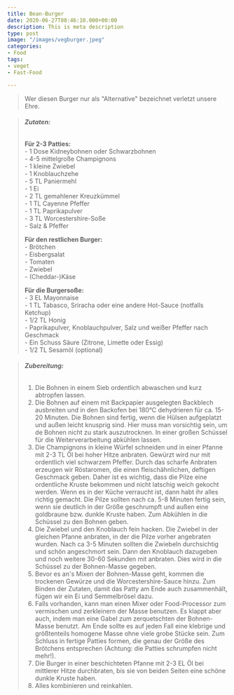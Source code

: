 ```yaml
---
title: Bean-Burger
date: 2020-06-27T08:46:10.000+00:00
description: This is meta description
type: post
image: "/images/vegburger.jpeg"
categories:
- Food
tags:
- veget
- Fast-Food

---
```

> Wer diesen Burger nur als "Alternative" bezeichnet verletzt unsere Ehre.

> ###### **Zutaten:**
>
> **Für 2-3 Patties:**  
> \- 1 Dose Kidneybohnen oder Schwarzbohnen  
> \- 4-5 mittelgroße Champignons  
> \- 1 kleine Zwiebel  
> \- 1 Knoblauchzehe  
> \- 5 TL Paniermehl  
> \- 1 Ei  
> \- 2 TL gemahlener Kreuzkümmel  
> \- 1 TL Cayenne Pfeffer  
> \- 1 TL Paprikapulver  
> \- 3 TL Worcestershire-Soße  
> \- Salz & Pfeffer
>
> **Für den restlichen Burger:**  
> \- Brötchen  
> \- Eisbergsalat  
> \- Tomaten  
> \- Zwiebel  
> \- (Cheddar-)Käse
>
> **Für die Burgersoße:**  
> \- 3 EL Mayonnaise  
> \- 1 TL Tabasco, Sriracha oder eine andere Hot-Sauce (notfalls Ketchup)  
> \- 1/2 TL Honig  
> \- Paprikapulver, Knoblauchpulver, Salz und weißer Pfeffer nach Geschmack  
> \- Ein Schuss Säure (Zitrone, Limette oder Essig)  
> \- 1/2 TL Sesamöl (optional)

> ###### **Zubereitung:**
>
> 1. Die Bohnen in einem Sieb ordentlich abwaschen und kurz abtropfen lassen.
> 2. Die Bohnen auf einem mit Backpapier ausgelegten Backblech ausbreiten und in den Backofen bei 180°C dehydrieren für ca. 15-20 Minuten. Die Bohnen sind fertig, wenn die Hülsen aufgeplatzt und außen leicht knusprig sind. Hier muss man vorsichtig sein, um de Bohnen nicht zu stark auszutrocknen. In einer großen Schüssel für die Weiterverarbeitung abkühlen lassen.
> 3. Die Champignons in kleine Würfel schneiden und in einer Pfanne mit 2-3 TL Öl bei hoher Hitze anbraten. Gewürzt wird nur mit ordentlich viel schwarzem Pfeffer. Durch das scharfe Anbraten erzeugen wir Röstaromen, die einen fleischähnlichen, deftigen Geschmack geben. Daher ist es wichtig, dass die Pilze eine ordentliche Kruste bekommen und nicht latschig weich gekocht werden. Wenn es in der Küche verraucht ist, dann habt ihr alles richtig gemacht. Die Pilze sollten nach ca. 5-8 Minuten fertig sein, wenn sie deutlich in der Größe geschrumpft und außen eine goldbraune bzw. dunkle Kruste haben. Zum Abkühlen in die Schüssel zu den Bohnen geben.
> 4. Die Zwiebel und den Knoblauch fein hacken. Die Zwiebel in der gleichen Pfanne anbraten, in der die Pilze vorher angebraten wurden. Nach ca 3-5 Minuten sollten die Zwiebeln durchsichtig und schön angeschmort sein. Dann den Knoblauch dazugeben und noch weitere 30-60 Sekunden mit anbraten. Dies wird in die Schüssel zu der Bohnen-Masse gegeben.
> 5. Bevor es an's Mixen der Bohnen-Masse geht, kommen die trockenen Gewürze und die Worcestershire-Sauce hinzu. Zum Binden der Zutaten, damit das Patty am Ende auch zusammenhält, fügen wir ein Ei und Semmelbrösel dazu.
> 6. Falls vorhanden, kann man einen Mixer oder Food-Processor zum vermischen und zerkleinern der Masse benutzen. Es klappt aber auch, indem man eine Gabel zum zerquetschten der Bohnen-Masse benutzt. Am Ende sollte es auf jeden Fall eine klebrige und größtenteils homogene Masse ohne viele grobe Stücke sein. Zum Schluss in fertige Patties formen, die genau der Größe des Brötchens entsprechen (Achtung: die Patties schrumpfen nicht mehr!).
> 7. Die Burger in einer beschichteten Pfanne mit 2-3 EL Öl bei mittlerer Hitze durchbraten, bis sie von beiden Seiten eine schöne dunkle Kruste haben.
> 8. Alles kombinieren und reinkahlen.